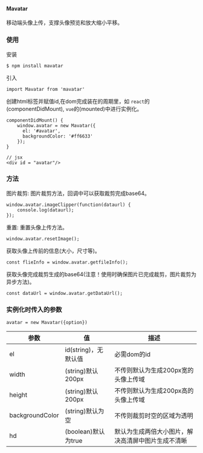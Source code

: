 #### Mavatar ####

移动端头像上传，支撑头像预览和放大缩小平移。



### 使用 ###
安装

    $ npm install mavatar
引入

    import Mavatar from 'mavatar'

创建html标签并赋值id,在dom完成装在的周期里，如 `react`的(componentDidMount), `vue`的(mounted)中进行实例化。

    componentDidMount() {
		window.avatar = new Mavatar({
		  el: '#avatar',
		  backgroundColor: '#ff6633'
		});
	}

	// jsx
	<div id = "avatar"/>


### 方法 ###


图片裁剪:
图片裁剪方法，回调中可以获取裁剪完成base64。

    window.avatar.imageClipper(function(dataurl) {
		console.log(dataurl);
	});

重置:
重置头像上传方法。

    window.avatar.resetImage();

获取头像上传前的信息(大小，尺寸等)。

    const flieInfo = window.avatar.getfileInfo();
获取头像完成裁剪生成的base64(注意！使用时确保图片已完成裁剪，图片裁剪为异步方法)。

    const dataUrl = window.avatar.getDataUrl();
### 实例化时传入的参数 ###


    avatar = new Mavatar({option})

|参数   |值   |描述   |
| ------------ | ------------ | ------------ |
| el  | id(string)，无默认值  | 必需dom的id  |
| width  |(string)默认200px   | 不传则默认为生成200px宽的头像上传域  |
| height  |(string)默认200px   | 不传则默认为生成200px高的头像上传域  |
|  backgroundColor | (string)默认为空  | 不传则裁剪时空的区域为透明  |
|  hd |  (boolean)默认为true  |  默认为生成两倍大小图片，解决高清屏中图片生成不清晰 |
